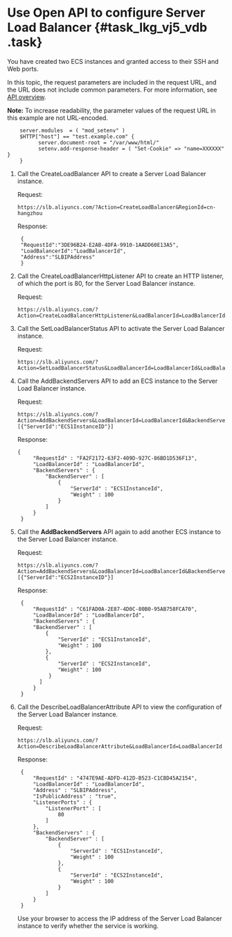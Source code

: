 # Use Open API to configure Server Load Balancer {#task_lkg_vj5_vdb .task}

You have created two ECS instances and granted access to their SSH and Web ports.

In this topic, the request parameters are included in the request URL, and the URL does not include common parameters. For more information, see [API overview](../../../../intl.en-US/.md#).

**Note:** To increase readability, the parameter values of the request URL in this example are not URL-encoded.

```
    server.modules  = ( "mod_setenv" )
    $HTTP["host"] == "test.example.com" {
          server.document-root = "/var/www/html/"
          setenv.add-response-header = ( "Set-Cookie" => "name=XXXXXX"      }
    }
```

1.  Call the CreateLoadBalancer API to create a Server Load Balancer instance. 

    Request:

    ```
    https://slb.aliyuncs.com/?Action=CreateLoadBalancer&RegionId=cn-hangzhou
    ```

    Response:

    ```
     {
     "RequestId":"3DE96B24-E2AB-4DFA-9910-1AADD60E13A5",
     "LoadBalancerId":"LoadBalancerId",
     "Address":"SLBIPAddress"
     }
    ```

2.  Call the CreateLoadBalancerHttpListener API to create an HTTP listener, of which the port is 80, for the Server Load Balancer instance. 

    Request:

    ```
    https://slb.aliyuncs.com/?Action=CreateLoadBalancerHttpListener&LoadBalancerId=LoadBalancerId&ListenerPort=80&BackendServerPort=80&ListenerStatus=active
    ```

3.  Call the SetLoadBalancerStatus API to activate the Server Load Balancer instance. 

    Request:

    ```
    https://slb.aliyuncs.com/?Action=SetLoadBalancerStatus&LoadBalancerId=LoadBalancerId&LoadBalancerStatus=active
    ```

4.  Call the AddBackendServers API to add an ECS instance to the Server Load Balancer instance. 

    Request:

    ```
    https://slb.aliyuncs.com/?Action=AddBackendServers&LoadBalancerId=LoadBalancerId&BackendServers=[{"ServerId":"ECS1InstanceID"}]
    ```

    Response:

    ```
    {
         "RequestId" : "FA2F2172-63F2-409D-927C-86BD1D536F13",
         "LoadBalancerId" : "LoadBalancerId",
         "BackendServers" : {
             "BackendServer" : [
                 {
                     "ServerId" : "ECS1InstanceId",
                     "Weight" : 100
                 }
             ]
         }
     }
    ```

5.  Call the **AddBackendServers** API again to add another ECS instance to the Server Load Balancer instance. 

    Request:

    ```
    https://slb.aliyuncs.com/?Action=AddBackendServers&LoadBalancerId=LoadBalancerId&BackendServers=[{"ServerId":"ECS2InstanceID"}]
    ```

    Response:

    ```
     {
         "RequestId" : "C61FAD0A-2E87-4D0C-80B0-95AB758FCA70",
         "LoadBalancerId" : "LoadBalancerId",
         "BackendServers" : {
         "BackendServer" : [
             {
                 "ServerId" : "ECS1InstanceId",
                 "Weight" : 100
             },
             {
                 "ServerId" : "ECS2InstanceId",
                 "Weight" : 100
              }
           ]
         }
     }
    ```

6.  Call the DescribeLoadBalancerAttribute API to view the configuration of the Server Load Balancer instance. 

    Request:

    ```
    https://slb.aliyuncs.com/?Action=DescribeLoadBalancerAttribute&LoadBalancerId=LoadBalancerId
    ```

    Response:

    ```
     {
         "RequestId" : "4747E9AE-ADFD-412D-B523-C1CBD45A2154",
         "LoadBalancerId" : "LoadBalancerId",
         "Address" : "SLBIPAddress",
         "IsPublicAddress" : "true",
         "ListenerPorts" : {
             "ListenerPort" : [
                 80
             ]
         },
         "BackendServers" : {
             "BackendServer" : [
                 {
                     "ServerId" : "ECS1InstanceId",
                     "Weight" : 100
                 },
                 {
                     "ServerId" : "ECS2InstanceId",
                     "Weight" : 100
                 }
             ]
         }
     }
    ```

    Use your browser to access the IP address of the Server Load Balancer instance to verify whether the service is working.


